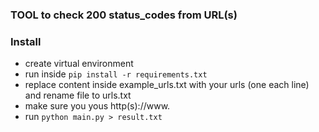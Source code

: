 ### TOOL to check 200 status_codes from URL(s)

### Install
- create virtual environment
- run inside ```pip install -r requirements.txt```
- replace content inside example_urls.txt with your urls (one each line) and rename file to urls.txt
- make sure you yous http(s)://www.
- run ``python main.py > result.txt``
